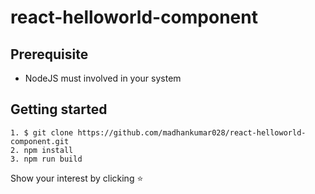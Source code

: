 # react-helloworld-component

## Prerequisite
* NodeJS must involved in your system

## Getting started
```
1. $ git clone https://github.com/madhankumar028/react-helloworld-component.git
2. npm install
3. npm run build
```

Show your interest by clicking :star:
